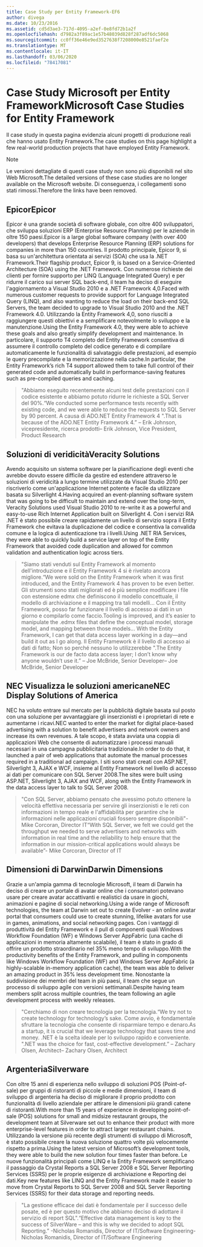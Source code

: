 ```yaml
---
title: Case Study per Entity Framework-EF6
author: divega
ms.date: 10/23/2016
ms.assetid: cd5d3ae3-717d-4095-a2ef-0e8fd72b1a2f
ms.openlocfilehash: d7982a3f89ac1e57b48039d828f287adf6dc5068
ms.sourcegitcommit: cc0ff36e46e9ed3527638f7208000e8521faef2e
ms.translationtype: MT
ms.contentlocale: it-IT
ms.lasthandoff: 03/06/2020
ms.locfileid: "78417081"
---
```

# <a name="microsoft-case-studies-for-entity-framework"></a><span data-ttu-id="5e56a-102">Case Study Microsoft per Entity Framework</span><span class="sxs-lookup"><span data-stu-id="5e56a-102">Microsoft Case Studies for Entity Framework</span></span>
<span data-ttu-id="5e56a-103">Il case study in questa pagina evidenzia alcuni progetti di produzione reali che hanno usato Entity Framework.</span><span class="sxs-lookup"><span data-stu-id="5e56a-103">The case studies on this page highlight a few real-world production projects that have employed Entity Framework.</span></span>
> [!NOTE]
> <span data-ttu-id="5e56a-104">Le versioni dettagliate di questi case study non sono più disponibili nel sito Web Microsoft.</span><span class="sxs-lookup"><span data-stu-id="5e56a-104">The detailed versions of these case studies are no longer available on the Microsoft website.</span></span> <span data-ttu-id="5e56a-105">Di conseguenza, i collegamenti sono stati rimossi.</span><span class="sxs-lookup"><span data-stu-id="5e56a-105">Therefore the links have been removed.</span></span>

## <a name="epicor"></a><span data-ttu-id="5e56a-106">Epicor</span><span class="sxs-lookup"><span data-stu-id="5e56a-106">Epicor</span></span>
<span data-ttu-id="5e56a-107">Epicor è una grande società di software globale, con oltre 400 sviluppatori, che sviluppa soluzioni ERP (Enterprise Resource Planning) per le aziende in oltre 150 paesi.</span><span class="sxs-lookup"><span data-stu-id="5e56a-107">Epicor is a large global software company (with over 400 developers) that develops Enterprise Resource Planning (ERP) solutions for companies in more than 150 countries.</span></span>
<span data-ttu-id="5e56a-108">Il prodotto principale, Epicor 9, si basa su un'architettura orientata ai servizi (SOA) che usa la .NET Framework.</span><span class="sxs-lookup"><span data-stu-id="5e56a-108">Their flagship product, Epicor 9, is based on a Service-Oriented Architecture (SOA) using the .NET Framework.</span></span>
<span data-ttu-id="5e56a-109">Con numerose richieste dei clienti per fornire supporto per LINQ (Language Integrated Query) e per ridurre il carico sui server SQL back-end, il team ha deciso di eseguire l'aggiornamento a Visual Studio 2010 e a .NET Framework 4,0.</span><span class="sxs-lookup"><span data-stu-id="5e56a-109">Faced with numerous customer requests to provide support for Language Integrated Query (LINQ), and also wanting to reduce the load on their back-end SQL Servers, the team decided to upgrade to Visual Studio 2010 and the .NET Framework 4.0.</span></span>
<span data-ttu-id="5e56a-110">Utilizzando la Entity Framework 4,0, sono riusciti a raggiungere questi obiettivi e a semplificare notevolmente lo sviluppo e la manutenzione.</span><span class="sxs-lookup"><span data-stu-id="5e56a-110">Using the Entity Framework 4.0, they were able to achieve these goals and also greatly simplify development and maintenance.</span></span>
<span data-ttu-id="5e56a-111">In particolare, il supporto T4 completo del Entity Framework consentiva di assumere il controllo completo del codice generato e di compilare automaticamente le funzionalità di salvataggio delle prestazioni, ad esempio le query precompilate e la memorizzazione nella cache.</span><span class="sxs-lookup"><span data-stu-id="5e56a-111">In particular, the Entity Framework’s rich T4 support allowed them to take full control of their generated code and automatically build in performance-saving features such as pre-compiled queries and caching.</span></span>

> <span data-ttu-id="5e56a-112">"Abbiamo eseguito recentemente alcuni test delle prestazioni con il codice esistente e abbiamo potuto ridurre le richieste a SQL Server del 90%.</span><span class="sxs-lookup"><span data-stu-id="5e56a-112">“We conducted some performance tests recently with existing code, and we were able to reduce the requests to SQL Server by 90 percent.</span></span>
<span data-ttu-id="5e56a-113">A causa di ADO.NET Entity Framework 4 ".</span><span class="sxs-lookup"><span data-stu-id="5e56a-113">That is because of the ADO.NET Entity Framework 4.”</span></span> <span data-ttu-id="5e56a-114">– Erik Johnson, vicepresidente, ricerca prodotti</span><span class="sxs-lookup"><span data-stu-id="5e56a-114">– Erik Johnson, Vice President, Product Research</span></span>  

## <a name="veracity-solutions"></a><span data-ttu-id="5e56a-115">Soluzioni di veridicità</span><span class="sxs-lookup"><span data-stu-id="5e56a-115">Veracity Solutions</span></span>
<span data-ttu-id="5e56a-116">Avendo acquisito un sistema software per la pianificazione degli eventi che avrebbe dovuto essere difficile da gestire ed estendere attraverso le soluzioni di veridicità a lungo termine utilizzate da Visual Studio 2010 per riscriverlo come un'applicazione Internet potente e facile da utilizzare basata su Silverlight 4.</span><span class="sxs-lookup"><span data-stu-id="5e56a-116">Having acquired an event-planning software system that was going to be difficult to maintain and extend over the long-term, Veracity Solutions used Visual Studio 2010 to re-write it as a powerful and easy-to-use Rich Internet Application built on Silverlight 4.</span></span>
<span data-ttu-id="5e56a-117">Con i servizi RIA .NET è stato possibile creare rapidamente un livello di servizio sopra il Entity Framework che evitava la duplicazione del codice e consentiva la convalida comune e la logica di autenticazione tra i livelli.</span><span class="sxs-lookup"><span data-stu-id="5e56a-117">Using .NET RIA Services, they were able to quickly build a service layer on top of the Entity Framework that avoided code duplication and allowed for common validation and authentication logic across tiers.</span></span>  

> <span data-ttu-id="5e56a-118">"Siamo stati venduti sul Entity Framework al momento dell'introduzione e il Entity Framework 4 si è rivelato ancora migliore.</span><span class="sxs-lookup"><span data-stu-id="5e56a-118">“We were sold on the Entity Framework when it was first introduced, and the Entity Framework 4 has proven to be even better.</span></span>
<span data-ttu-id="5e56a-119">Gli strumenti sono stati migliorati ed è più semplice modificare i file con estensione edmx che definiscono il modello concettuale, il modello di archiviazione e il mapping tra tali modelli... Con il Entity Framework, posso far funzionare il livello di accesso ai dati in un giorno e compilarlo come faccio.</span><span class="sxs-lookup"><span data-stu-id="5e56a-119">Tooling is improved, and it’s easier to manipulate the .edmx files that define the conceptual model, storage model, and mapping between those models... With the Entity Framework, I can get that data access layer working in a day—and build it out as I go along.</span></span>
<span data-ttu-id="5e56a-120">Il Entity Framework è il livello di accesso ai dati di fatto; Non so perché nessuno lo utilizzerebbe ".</span><span class="sxs-lookup"><span data-stu-id="5e56a-120">The Entity Framework is our de facto data access layer; I don’t know why anyone wouldn’t use it.”</span></span> <span data-ttu-id="5e56a-121">– Joe McBride, Senior Developer</span><span class="sxs-lookup"><span data-stu-id="5e56a-121">– Joe McBride, Senior Developer</span></span>

## <a name="nec-display-solutions-of-america"></a><span data-ttu-id="5e56a-122">NEC Visualizza le soluzioni americane</span><span class="sxs-lookup"><span data-stu-id="5e56a-122">NEC Display Solutions of America</span></span>
<span data-ttu-id="5e56a-123">NEC ha voluto entrare sul mercato per la pubblicità digitale basata sul posto con una soluzione per avvantaggiare gli inserzionisti e i proprietari di rete e aumentarne i ricavi.</span><span class="sxs-lookup"><span data-stu-id="5e56a-123">NEC wanted to enter the market for digital place-based advertising with a solution to benefit advertisers and network owners and increase its own revenues.</span></span>
<span data-ttu-id="5e56a-124">A tale scopo, è stata avviata una coppia di applicazioni Web che consente di automatizzare i processi manuali necessari in una campagna pubblicitaria tradizionale.</span><span class="sxs-lookup"><span data-stu-id="5e56a-124">In order to do that, it launched a pair of web applications that automate the manual processes required in a traditional ad campaign.</span></span>
<span data-ttu-id="5e56a-125">I siti sono stati creati con ASP.NET, Silverlight 3, AJAX e WCF, insieme al Entity Framework nel livello di accesso ai dati per comunicare con SQL Server 2008.</span><span class="sxs-lookup"><span data-stu-id="5e56a-125">The sites were built using ASP.NET, Silverlight 3, AJAX and WCF, along with the Entity Framework in the data access layer to talk to SQL Server 2008.</span></span>

> <span data-ttu-id="5e56a-126">"Con SQL Server, abbiamo pensato che avessimo potuto ottenere la velocità effettiva necessaria per servire gli inserzionisti e le reti con informazioni in tempo reale e l'affidabilità per garantire che le informazioni nelle applicazioni cruciali fossero sempre disponibili"-Mike Corcoran, Director IT</span><span class="sxs-lookup"><span data-stu-id="5e56a-126">“With SQL Server, we felt we could get the throughput we needed to serve advertisers and networks with information in real time and the reliability to help ensure that the information in our mission-critical applications would always be available”- Mike Corcoran, Director of IT</span></span>

## <a name="darwin-dimensions"></a><span data-ttu-id="5e56a-127">Dimensioni di Darwin</span><span class="sxs-lookup"><span data-stu-id="5e56a-127">Darwin Dimensions</span></span>
<span data-ttu-id="5e56a-128">Grazie a un'ampia gamma di tecnologie Microsoft, il team di Darwin ha deciso di creare un portale di avatar online che i consumatori potevano usare per creare avatar accattivanti e realistici da usare in giochi, animazioni e pagine di social networking.</span><span class="sxs-lookup"><span data-stu-id="5e56a-128">Using a wide range of Microsoft technologies, the team at Darwin set out to create Evolver - an online avatar portal that consumers could use to create stunning, lifelike avatars for use in games, animations, and social networking pages.</span></span>
<span data-ttu-id="5e56a-129">Con i vantaggi di produttività del Entity Framework e il pull di componenti quali Windows Workflow Foundation (WF) e Windows Server AppFabric (una cache di applicazioni in memoria altamente scalabile), il team è stato in grado di offrire un prodotto straordinario nel 35% meno tempo di sviluppo.</span><span class="sxs-lookup"><span data-stu-id="5e56a-129">With the productivity benefits of the Entity Framework, and pulling in components like Windows Workflow Foundation (WF) and Windows Server AppFabric (a highly-scalable in-memory application cache), the team was able to deliver an amazing product in 35% less development time.</span></span>
<span data-ttu-id="5e56a-130">Nonostante la suddivisione dei membri del team in più paesi, il team che segue un processo di sviluppo agile con versioni settimanali.</span><span class="sxs-lookup"><span data-stu-id="5e56a-130">Despite having team members split across multiple countries, the team following an agile development process with weekly releases.</span></span>

 > <span data-ttu-id="5e56a-131">"Cerchiamo di non creare tecnologia per la tecnologia.</span><span class="sxs-lookup"><span data-stu-id="5e56a-131">“We try not to create technology for technology’s sake.</span></span> <span data-ttu-id="5e56a-132">Come avvio, è fondamentale sfruttare la tecnologia che consente di risparmiare tempo e denaro.</span><span class="sxs-lookup"><span data-stu-id="5e56a-132">As a startup, it is crucial that we leverage technology that saves time and money.</span></span>
 <span data-ttu-id="5e56a-133">.NET è la scelta ideale per lo sviluppo rapido e conveniente. "</span><span class="sxs-lookup"><span data-stu-id="5e56a-133">.NET was the choice for fast, cost-effective development.”</span></span> <span data-ttu-id="5e56a-134">– Zachary Olsen, Architect</span><span class="sxs-lookup"><span data-stu-id="5e56a-134">– Zachary Olsen, Architect</span></span>  

## <a name="silverware"></a><span data-ttu-id="5e56a-135">Argenteria</span><span class="sxs-lookup"><span data-stu-id="5e56a-135">Silverware</span></span>
<span data-ttu-id="5e56a-136">Con oltre 15 anni di esperienza nello sviluppo di soluzioni POS (Point-of-sale) per gruppi di ristoranti di piccole e medie dimensioni, il team di sviluppo di argenteria ha deciso di migliorare il proprio prodotto con funzionalità di livello aziendale per attirare le dimensioni più grandi catene di ristoranti.</span><span class="sxs-lookup"><span data-stu-id="5e56a-136">With more than 15 years of experience in developing point-of-sale (POS) solutions for small and midsize restaurant groups, the development team at Silverware set out to enhance their product with more enterprise-level features in order to attract larger restaurant chains.</span></span>
<span data-ttu-id="5e56a-137">Utilizzando la versione più recente degli strumenti di sviluppo di Microsoft, è stato possibile creare la nuova soluzione quattro volte più velocemente rispetto a prima.</span><span class="sxs-lookup"><span data-stu-id="5e56a-137">Using the latest version of Microsoft’s development tools, they were able to build the new solution four times faster than before.</span></span>
<span data-ttu-id="5e56a-138">Le nuove funzionalità principali come LINQ e la Entity Framework semplificano il passaggio da Crystal Reports a SQL Server 2008 e SQL Server Reporting Services (SSRS) per le proprie esigenze di archiviazione e Reporting dei dati.</span><span class="sxs-lookup"><span data-stu-id="5e56a-138">Key new features like LINQ and the Entity Framework made it easier to move from Crystal Reports to SQL Server 2008 and SQL Server Reporting Services (SSRS) for their data storage and reporting needs.</span></span>

> <span data-ttu-id="5e56a-139">"La gestione efficace dei dati è fondamentale per il successo delle posate, ed è per questo motivo che abbiamo deciso di adottare il servizio di report SQL".</span><span class="sxs-lookup"><span data-stu-id="5e56a-139">“Effective data management is key to the success of SilverWare – and this is why we decided to adopt SQL Reporting.”</span></span> <span data-ttu-id="5e56a-140">-Nicholas Romanidis, Director of IT/Software Engineering</span><span class="sxs-lookup"><span data-stu-id="5e56a-140">- Nicholas Romanidis, Director of IT/Software Engineering</span></span>
